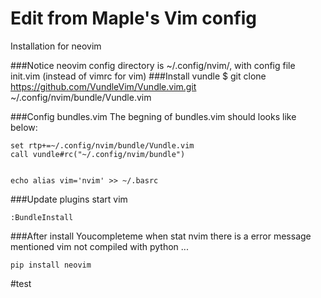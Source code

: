 Edit from Maple's Vim config
==================

Installation for neovim

###Notice
neovim config directory is ~/.config/nvim/, with config file init.vim (instead of vimrc for vim)
###Install vundle 
    $ git clone https://github.com/VundleVim/Vundle.vim.git ~/.config/nvim/bundle/Vundle.vim

###Config bundles.vim
The begning of bundles.vim should looks like below:

    set rtp+=~/.config/nvim/bundle/Vundle.vim
    call vundle#rc("~/.config/nvim/bundle")


    echo alias vim='nvim' >> ~/.basrc

###Update plugins
start vim

    :BundleInstall

###After install Youcompleteme
when stat nvim there is a error message mentioned vim not compiled with python ...

    pip install neovim


#test
